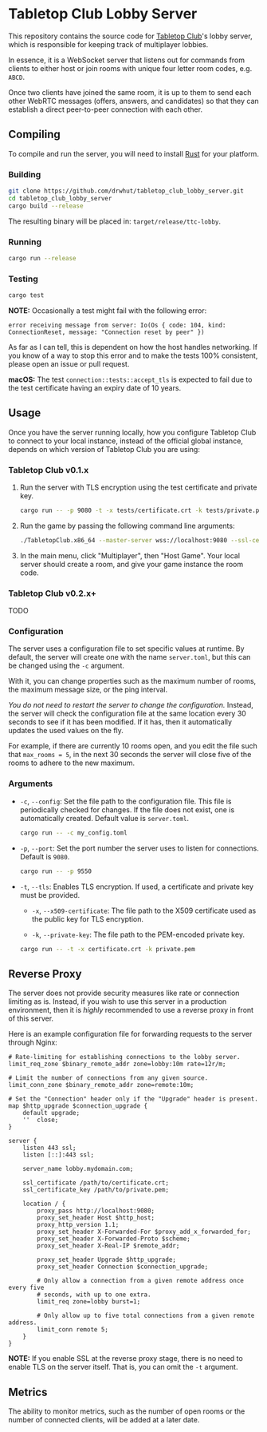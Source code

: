 # Tabletop Club Lobby Server

This repository contains the source code for [Tabletop Club](https://tabletopclub.net/)'s
lobby server, which is responsible for keeping track of multiplayer lobbies.

In essence, it is a WebSocket server that listens out for commands from clients
to either host or join rooms with unique four letter room codes, e.g. `ABCD`.

Once two clients have joined the same room, it is up to them to send each other
WebRTC messages (offers, answers, and candidates) so that they can establish
a direct peer-to-peer connection with each other.

## Compiling

To compile and run the server, you will need to install [Rust](https://www.rust-lang.org/tools/install)
for your platform.

### Building

```bash
git clone https://github.com/drwhut/tabletop_club_lobby_server.git
cd tabletop_club_lobby_server
cargo build --release
```

The resulting binary will be placed in: `target/release/ttc-lobby`.

### Running

```bash
cargo run --release
```

### Testing

```bash
cargo test
```

**NOTE:** Occasionally a test might fail with the following error:

```
error receiving message from server: Io(Os { code: 104, kind: ConnectionReset, message: "Connection reset by peer" })
```

As far as I can tell, this is dependent on how the host handles networking.
If you know of a way to stop this error and to make the tests 100% consistent,
please open an issue or pull request.

**macOS:** The test `connection::tests::accept_tls` is expected to fail due to
the test certificate having an expiry date of 10 years.

## Usage

Once you have the server running locally, how you configure Tabletop Club to
connect to your local instance, instead of the official global instance, depends
on which version of Tabletop Club you are using:

### Tabletop Club v0.1.x

1. Run the server with TLS encryption using the test certificate and private key.

   ```bash
   cargo run -- -p 9080 -t -x tests/certificate.crt -k tests/private.pem
   ```

2. Run the game by passing the following command line arguments:

   ```bash
   ./TabletopClub.x86_64 --master-server wss://localhost:9080 --ssl-certificate /full/path/to/certificate.crt
   ```

3. In the main menu, click "Multiplayer", then "Host Game". Your local server
   should create a room, and give your game instance the room code.

### Tabletop Club v0.2.x+

TODO

### Configuration

The server uses a configuration file to set specific values at runtime.
By default, the server will create one with the name `server.toml`, but this can
be changed using the `-c` argument.

With it, you can change properties such as the maximum number of rooms, the
maximum message size, or the ping interval.

*You do not need to restart the server to change the configuration.*
Instead, the server will check the configuration file at the same location every
30 seconds to see if it has been modified. If it has, then it automatically
updates the used values on the fly.

For example, if there are currently 10 rooms open, and you edit the file such
that `max_rooms = 5`, in the next 30 seconds the server will close five of the
rooms to adhere to the new maximum.

### Arguments

* `-c`, `--config`: Set the file path to the configuration file. This file is
  periodically checked for changes. If the file does not exist, one is
  automatically created. Default value is `server.toml`.

  ```bash
  cargo run -- -c my_config.toml
  ```

* `-p`, `--port`: Set the port number the server uses to listen for connections.
  Default is `9080`.

  ```bash
  cargo run -- -p 9550
  ```

* `-t`, `--tls`: Enables TLS encryption. If used, a certificate and private key
  must be provided.

  * `-x`, `--x509-certificate`: The file path to the X509 certificate used as
    the public key for TLS encryption.

  * `-k`, `--private-key`: The file path to the PEM-encoded private key.

  ```bash
  cargo run -- -t -x certificate.crt -k private.pem
  ```

## Reverse Proxy

The server does not provide security measures like rate or connection limiting
as is. Instead, if you wish to use this server in a production environment, then
it is *highly* recommended to use a reverse proxy in front of this server.

Here is an example configuration file for forwarding requests to the server
through Nginx:

```nginx
# Rate-limiting for establishing connections to the lobby server.
limit_req_zone $binary_remote_addr zone=lobby:10m rate=12r/m;

# Limit the number of connections from any given source.
limit_conn_zone $binary_remote_addr zone=remote:10m;

# Set the "Connection" header only if the "Upgrade" header is present.
map $http_upgrade $connection_upgrade {
	default	upgrade;
	''	close;
}

server {
    listen 443 ssl;
    listen [::]:443 ssl;

    server_name lobby.mydomain.com;

    ssl_certificate /path/to/certificate.crt;
    ssl_certificate_key /path/to/private.pem;

    location / {
        proxy_pass http://localhost:9080;
        proxy_set_header Host $http_host;
        proxy_http_version 1.1;
        proxy_set_header X-Forwarded-For $proxy_add_x_forwarded_for;
        proxy_set_header X-Forwarded-Proto $scheme;
        proxy_set_header X-Real-IP $remote_addr;

        proxy_set_header Upgrade $http_upgrade;
        proxy_set_header Connection $connection_upgrade;

        # Only allow a connection from a given remote address once every five
        # seconds, with up to one extra.
        limit_req zone=lobby burst=1;

        # Only allow up to five total connections from a given remote address.
        limit_conn remote 5;
    }
}
```

**NOTE:** If you enable SSL at the reverse proxy stage, there is no need to
enable TLS on the server itself. That is, you can omit the `-t` argument.

## Metrics

The ability to monitor metrics, such as the number of open rooms or the number
of connected clients, will be added at a later date.
